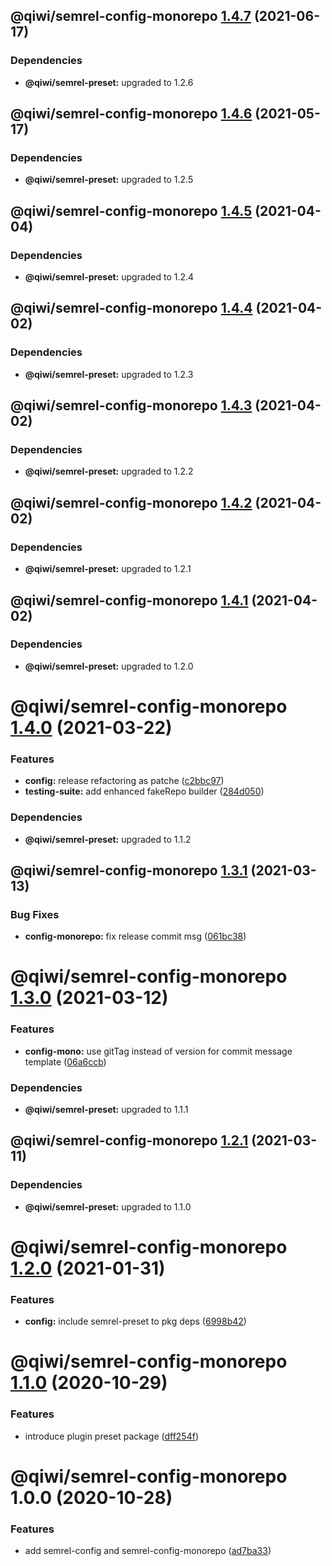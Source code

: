 ## @qiwi/semrel-config-monorepo [1.4.7](https://github.com/qiwi/semantic-release-toolkit/compare/@qiwi/semrel-config-monorepo@1.4.6...@qiwi/semrel-config-monorepo@1.4.7) (2021-06-17)





### Dependencies

* **@qiwi/semrel-preset:** upgraded to 1.2.6

## @qiwi/semrel-config-monorepo [1.4.6](https://github.com/qiwi/semantic-release-toolkit/compare/@qiwi/semrel-config-monorepo@1.4.5...@qiwi/semrel-config-monorepo@1.4.6) (2021-05-17)





### Dependencies

* **@qiwi/semrel-preset:** upgraded to 1.2.5

## @qiwi/semrel-config-monorepo [1.4.5](https://github.com/qiwi/semantic-release-toolkit/compare/@qiwi/semrel-config-monorepo@1.4.4...@qiwi/semrel-config-monorepo@1.4.5) (2021-04-04)





### Dependencies

* **@qiwi/semrel-preset:** upgraded to 1.2.4

## @qiwi/semrel-config-monorepo [1.4.4](https://github.com/qiwi/semantic-release-toolkit/compare/@qiwi/semrel-config-monorepo@1.4.3...@qiwi/semrel-config-monorepo@1.4.4) (2021-04-02)





### Dependencies

* **@qiwi/semrel-preset:** upgraded to 1.2.3

## @qiwi/semrel-config-monorepo [1.4.3](https://github.com/qiwi/semantic-release-toolkit/compare/@qiwi/semrel-config-monorepo@1.4.2...@qiwi/semrel-config-monorepo@1.4.3) (2021-04-02)





### Dependencies

* **@qiwi/semrel-preset:** upgraded to 1.2.2

## @qiwi/semrel-config-monorepo [1.4.2](https://github.com/qiwi/semantic-release-toolkit/compare/@qiwi/semrel-config-monorepo@1.4.1...@qiwi/semrel-config-monorepo@1.4.2) (2021-04-02)





### Dependencies

* **@qiwi/semrel-preset:** upgraded to 1.2.1

## @qiwi/semrel-config-monorepo [1.4.1](https://github.com/qiwi/semantic-release-toolkit/compare/@qiwi/semrel-config-monorepo@1.4.0...@qiwi/semrel-config-monorepo@1.4.1) (2021-04-02)





### Dependencies

* **@qiwi/semrel-preset:** upgraded to 1.2.0

# @qiwi/semrel-config-monorepo [1.4.0](https://github.com/qiwi/semantic-release-toolkit/compare/@qiwi/semrel-config-monorepo@1.3.1...@qiwi/semrel-config-monorepo@1.4.0) (2021-03-22)


### Features

* **config:** release refactoring as patche ([c2bbc97](https://github.com/qiwi/semantic-release-toolkit/commit/c2bbc97e4e265e839e034671bf629210ae99db45))
* **testing-suite:** add enhanced fakeRepo builder ([284d050](https://github.com/qiwi/semantic-release-toolkit/commit/284d050076fc776b7199b967295b219fe2d3e672))





### Dependencies

* **@qiwi/semrel-preset:** upgraded to 1.1.2

## @qiwi/semrel-config-monorepo [1.3.1](https://github.com/qiwi/semantic-release-toolkit/compare/@qiwi/semrel-config-monorepo@1.3.0...@qiwi/semrel-config-monorepo@1.3.1) (2021-03-13)


### Bug Fixes

* **config-monorepo:** fix release commit msg ([061bc38](https://github.com/qiwi/semantic-release-toolkit/commit/061bc38ec8890637db5acd676da0e3f04bae07f7))

# @qiwi/semrel-config-monorepo [1.3.0](https://github.com/qiwi/semantic-release-toolkit/compare/@qiwi/semrel-config-monorepo@1.2.1...@qiwi/semrel-config-monorepo@1.3.0) (2021-03-12)


### Features

* **config-mono:** use gitTag instead of version for commit message template ([06a6ccb](https://github.com/qiwi/semantic-release-toolkit/commit/06a6ccb9e2e203d0ff1a457942c1a0c76dcbdf90))





### Dependencies

* **@qiwi/semrel-preset:** upgraded to 1.1.1

## @qiwi/semrel-config-monorepo [1.2.1](https://github.com/qiwi/semantic-release-toolkit/compare/@qiwi/semrel-config-monorepo@1.2.0...@qiwi/semrel-config-monorepo@1.2.1) (2021-03-11)





### Dependencies

* **@qiwi/semrel-preset:** upgraded to 1.1.0

# @qiwi/semrel-config-monorepo [1.2.0](https://github.com/qiwi/semantic-release-toolkit/compare/@qiwi/semrel-config-monorepo@1.1.0...@qiwi/semrel-config-monorepo@1.2.0) (2021-01-31)


### Features

* **config:** include semrel-preset to pkg deps ([6998b42](https://github.com/qiwi/semantic-release-toolkit/commit/6998b4212df4665274b43978ca7ab2fad58b37ec))

# @qiwi/semrel-config-monorepo [1.1.0](https://github.com/qiwi/semantic-release-toolkit/compare/@qiwi/semrel-config-monorepo@1.0.0...@qiwi/semrel-config-monorepo@1.1.0) (2020-10-29)


### Features

* introduce plugin preset package ([dff254f](https://github.com/qiwi/semantic-release-toolkit/commit/dff254ff4b4d5088e165acb97e28f9e40f84bd20))

# @qiwi/semrel-config-monorepo 1.0.0 (2020-10-28)


### Features

* add semrel-config and semrel-config-monorepo ([ad7ba33](https://github.com/qiwi/semantic-release-toolkit/commit/ad7ba33cf6f6705c1f1f1919c197d5ad7345de4b))
